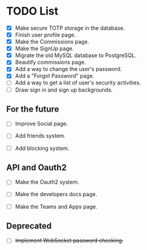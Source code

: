 # TODO List

- [x] Make secure TOTP storage in the database.
- [x] Finish user profile page.
- [x] Make the Commissions page.
- [x] Make the SignUp page.
- [x] Migrate the old MySQL database to PostgreSQL.
- [x] Beautify commissions page.
- [x] Add a way to change the user's password.
- [x] Add a "Forgot Password" page.
- [ ] Add a way to get a list of user's security activities.
- [ ] Draw sign in and sign up backgrounds.

## For the future
- [ ] Improve Social page.
- [ ] Add friends system.
- [ ] Add blocking system.


## API and Oauth2
- [ ] Make the Oauth2 system.
- [ ] Make the developers docs page.
- [ ] Make the Teams and Apps page.



## Deprecated
- [ ] ~~Implement WebSocket password checking.~~
